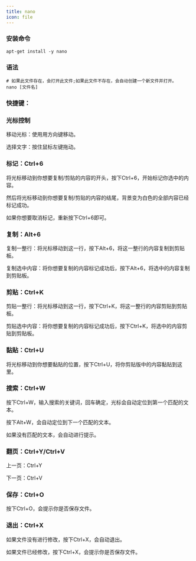 ```yaml
---
title: nano
icon: file
---
```


### 安装命令

```shell
apt-get install -y nano
```

### 语法

```shell
# 如果此文件存在，会打开此文件;如果此文件不存在，会自动创建一个新文件并打开。
nano [文件名]
```

### 快捷键：

### 光标控制

移动光标：使用用方向键移动。

选择文字：按住鼠标左键拖动。

### [](https://lyx926.gitee.io/posts/work-debian-nano-command2022-06-30/#%E6%A0%87%E8%AE%B0ctrl6)标记：Ctrl+6

将光标移动到你想要复制/剪贴的内容的开头，按下Ctrl+6，开始标记你选中的内容。

然后将光标移动到你想要复制/剪贴的内容的结尾，背景变为白色的全部内容已经标记成功。

如果你想要取消标记，重新按下Ctrl+6即可。

### [](https://lyx926.gitee.io/posts/work-debian-nano-command2022-06-30/#%E5%A4%8D%E5%88%B6alt6)复制：Alt+6

复制一整行：将光标移动到这一行，按下Alt+6，将这一整行的内容复制到剪贴板。

复制选中内容：将你想要复制的内容标记成功后，按下Alt+6，将选中的内容复制到剪贴板。

### [](https://lyx926.gitee.io/posts/work-debian-nano-command2022-06-30/#%E5%89%AA%E8%B4%B4ctrlk)剪贴：Ctrl+K

剪贴一整行：将光标移动到这一行，按下Ctrl+K，将这一整行的内容剪贴到剪贴板。

剪贴选中内容：将你想要复制的内容标记成功后，按下Ctrl+K，将选中的内容剪贴到剪贴板。

### [](https://lyx926.gitee.io/posts/work-debian-nano-command2022-06-30/#%E9%BB%8F%E8%B4%B4ctrlu)黏贴：Ctrl+U

将光标移动到你想要黏贴的位置，按下Ctrl+U，将你剪贴版中的内容黏贴到这里。

### [](https://lyx926.gitee.io/posts/work-debian-nano-command2022-06-30/#%E6%90%9C%E7%B4%A2ctrlw)搜索：Ctrl+W

按下Ctrl+W，输入搜索的关键词，回车确定，光标会自动定位到第一个匹配的文本。

按下Alt+W，会自动定位到下一个匹配的文本。

如果没有匹配的文本，会自动进行提示。

### [](https://lyx926.gitee.io/posts/work-debian-nano-command2022-06-30/#%E7%BF%BB%E9%A1%B5ctrlyctrlv)翻页：Ctrl+Y/Ctrl+V

上一页：Ctrl+Y

下一页：Ctrl+V

### [](https://lyx926.gitee.io/posts/work-debian-nano-command2022-06-30/#%E4%BF%9D%E5%AD%98ctrlo)保存：Ctrl+O

按下Ctrl+O，会提示你是否保存文件。

### [](https://lyx926.gitee.io/posts/work-debian-nano-command2022-06-30/#%E9%80%80%E5%87%BActrlx)退出：Ctrl+X

如果文件没有进行修改，按下Ctrl+X，会自动退出。

如果文件已经修改，按下Ctrl+X，会提示你是否保存文件。
